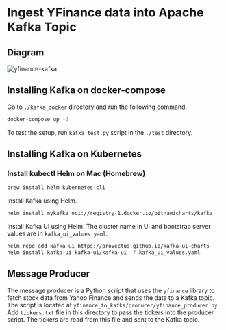 # Ingest YFinance data into Apache Kafka Topic

## Diagram
![yfinance-kafka](https://github.com/zhaohan-dong/etl-yfinance-kafka-beam/assets/65422392/938b50cf-6e00-411a-905e-8a968a2faf85)

## Installing Kafka on docker-compose
Go to `./kafka_docker` directory and run the following command.
```bash
docker-compose up -d
```

To test the setup, run `kafka_test.py` script in the `./test` directory.

## Installing Kafka on Kubernetes
### Install kubectl Helm on Mac (Homebrew)
```bash
brew install helm kubernetes-cli
```
Install Kafka using Helm.
```bash
helm install mykafka oci://registry-1.docker.io/bitnamicharts/kafka
```
Install Kafka UI using Helm. The cluster name in UI and bootstrap server values are in `kafka_ui_values.yaml`.
```bash
helm repo add kafka-ui https://provectus.github.io/kafka-ui-charts
helm install kafka-ui kafka-ui/kafka-ui -f kafka_ui_values.yaml
```

## Message Producer
The message producer is a Python script that uses the `yfinance` library to fetch stock data from Yahoo Finance and sends the data to a Kafka topic. The script is located at `yfinance_to_kafka/producer/yfinance_producer.py`.<br />
Add `tickers.txt` file in this directory to pass the tickers into the producer script. The tickers are read from this file and sent to the Kafka topic.
